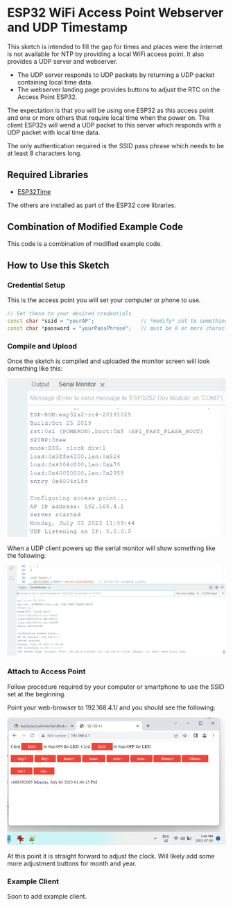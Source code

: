 # ESP32 WiFi Access Point Webserver and UDP Timestamp

This sketch is intended to fill the gap for times and places were the internet is not available for NTP by providing
a local WiFi access point. It also provides a UDP server and webserver.

* The UDP server responds to UDP packets by returning a UDP packet containing local time data.
* The webserver landing page provides buttons to adjust the RTC on the Access Point ESP32. 

The expectation is that you will be using one ESP32 as this access point and one or more others that require local time when the power on. The client
ESP32s will wend a UDP packet to this server which responds with a UDP packet with local time data.

The only authentication required is the SSID pass phrase which needs to be at least 8 characters long. 

## Required Libraries

* [ESP32Time](https://github.com/fbiego/ESP32Time/tree/main)

The others are installed as part of the ESP32 core libraries.

## Combination of Modified Example Code

This code is a combination of modified example code.

## How to Use this Sketch

### Credential Setup

This is the access point you will set your computer or phone to use.

~~~~C++
// Set these to your desired credentials.
const char *ssid = "yourAP";               // *modify* set to something you will recognize
const char *password = "yourPassPhrase";   // must be 8 or more characters
~~~~

### Compile and Upload

Once the sketch is compiled and uploaded the monitor screen will look something like this:

![](img/poweron_monitor.png)

When a UDP client powers up the serial monitor will show something like the following:

![](img/after_client_poweron.png)

### Attach to Access Point

Follow procedure required by your computer or smartphone to use the SSID set at the beginning.

Point your web-browser to 192.168.4.1/  and you should see the following:

 
 ![](img/server_time_adjust.png)
 
 At this point it is straight forward to adjust the clock. Will likely add some more adjustment buttons for month and year.
 
 ### Example Client
 
 Soon to add example client.
 
 